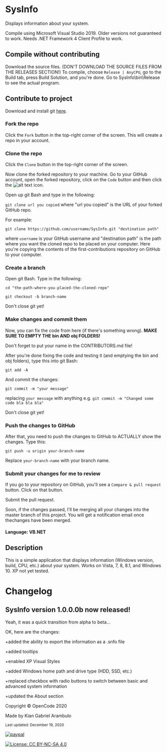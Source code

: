 # SysInfo
Displays information about your system.

Compile using Microsoft Visual Studio 2019. Older versions not guaranteed to work. Needs .NET Framework 4 Client Profile to work.

## Compile without contributing
Download the source files. (DON'T DOWNLOAD THE SOURCE FILES FROM THE RELEASES SECTION!) To compile, choose `Release | AnyCPU`, go to the Build tab, press Build Solution, and you're done. Go to SysInfo\bin\Release to see the actual program.

## Contribute to project
Download and install git [here](https://git-scm.com/downloads).

### Fork the repo
Click the `Fork` button in the top-right corner of the screen. This will create a repo in your account.

### Clone the repo
Click the `Clone` button in the top-right corner of the screen.

Now clone the forked repository to your machine. Go to your GitHub account, open the forked repository, click on the `Code` button and then click the ![alt text](https://i.ibb.co/NTwxwVp/githubcopy.png "Copy to Clipboard") icon.

Open up git Bash and type in the following:

`git clone url you copied`  where "url you copied" is the URL of your forked GitHub repo.

For example:

`git clone https://github.com/username/SysInfo.git "destination path"`

where `username` is your GitHub username and "destination path" is the path where you want the cloned repo to be placed on your computer. Here you're copying the contents of the first-contributions repository on GitHub to your computer.

### Create a branch

Open git Bash. Type in the following:

`cd "the-path-where-you-placed-the-cloned-repo"`

`git checkout -b branch-name`

Don't close git yet!

### Make changes and commit them

Now, you can fix the code from here (if there's something wrong). **MAKE SURE TO EMPTY THE bin AND obj FOLDERS!**

Don't forget to put your name in the CONTRIBUTORS.md file!

After you're done fixing the code and testing it (and emptying the bin and obj folders), type this into git Bash:

`git add -A`

And commit the changes:

`git commit -m "your message"`

replacing `your message` with anything e.g. `git commit -m "Changed some code bla bla bla"`

Don't close git yet!

### Push the changes to GitHub

After that, you need to push the changes to GitHub to ACTUALLY show the changes. Type this:

`git push -u origin your-branch-name`

Replace `your-branch-name` with your branch name.

### Submit your changes for me to review

If you go to your repository on GitHub, you'll see a `Compare & pull request` button. Click on that button.

Submit the pull request.

Soon, if the changes passed, I'll be merging all your changes into the master branch of this project. You will get a notification email once thechanges have been merged.

#### Language: VB.NET

## Description

This is a simple application that displays information (Windows version, build, CPU, etc.) about your system.
Works on Vista, 7, 8, 8.1, and Windows 10. XP not yet tested.

# Changelog

## SysInfo version 1.0.0.0b now released!

Yeah, it was a quick transition from alpha to beta...

OK, here are the changes:

+added the ability to export the information as a .snfo file

+added tooltips

+enabled XP Visual Styles

+added Windows home path and drive type (HDD, SSD, etc.)

+replaced checkbox with radio buttons to switch between basic and advanced system information

+updated the About section





Copyright © OpenCode 2020

Made by Kian Gabriel Arambulo

<sup>Last updated: December 19, 2020</sup>

[![paypal](https://www.paypalobjects.com/en_US/i/btn/btn_donateCC_LG.gif)](https://www.paypal.com/cgi-bin/webscr?cmd=_donations&business=kiangabrielarambulo%40gmail.com&currency_code=PHP)

[![License: CC BY-NC-SA 4.0](https://licensebuttons.net/l/by-nc-sa/4.0/80x15.png)](https://creativecommons.org/licenses/by-nc-sa/4.0/)